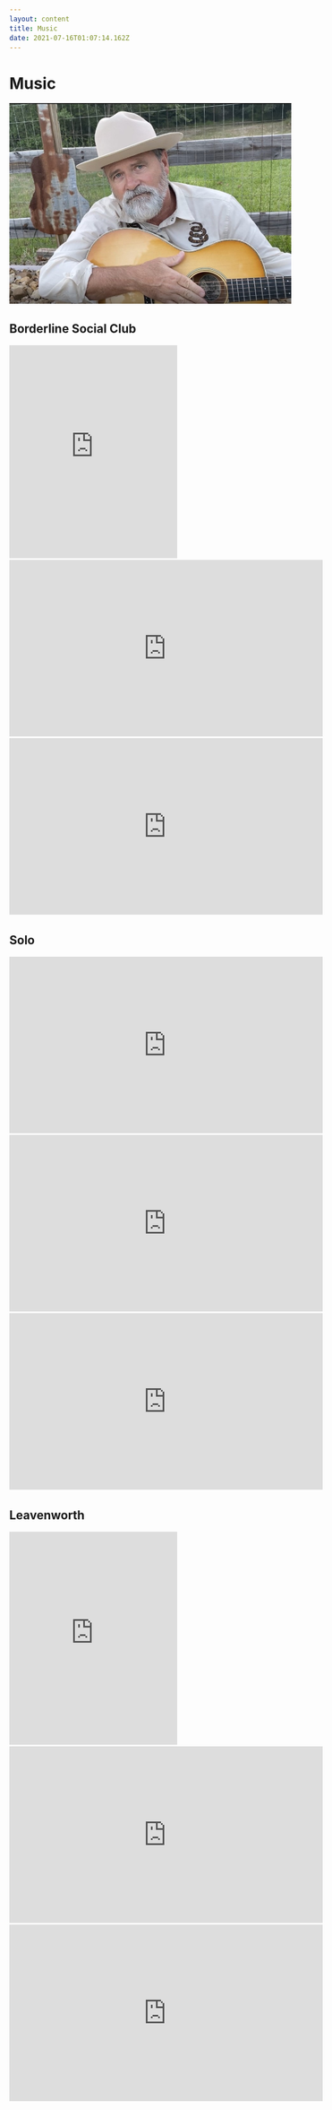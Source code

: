 ```yaml
---
layout: content
title: Music
date: 2021-07-16T01:07:14.162Z
---
```

# Music
![john](../../images/uploads/johnpromo.jpg)
## Borderline Social Club
<iframe src="https://open.spotify.com/embed/album/0uQLrM8qTw2u6tMtjlOD2J" width="300" height="380" frameborder="0" allowtransparency="true" allow="encrypted-media"></iframe>
<iframe width="560" height="315" src="https://www.youtube.com/embed/3EMmiy8psMA" title="Buckets of Rain" frameborder="0" allow="accelerometer; autoplay; clipboard-write; encrypted-media; gyroscope; picture-in-picture" allowfullscreen></iframe>
<iframe width="560" height="315" src="https://www.youtube.com/embed/D5Q7xF-Za7I" title="Wandering Masquerade Show" frameborder="0" allow="accelerometer; autoplay; clipboard-write; encrypted-media; gyroscope; picture-in-picture" allowfullscreen></iframe>

## Solo
<iframe width="560" height="315" src="https://www.youtube.com/embed/mhJLXZNXUb0" title="Ones About You" frameborder="0" allow="accelerometer; autoplay; clipboard-write; encrypted-media; gyroscope; picture-in-picture" allowfullscreen></iframe>
<iframe width="560" height="315" src="https://www.youtube.com/embed/P6mxW8g42Qs" title="Milwaukee" frameborder="0" allow="accelerometer; autoplay; clipboard-write; encrypted-media; gyroscope; picture-in-picture" allowfullscreen></iframe>
<iframe width="560" height="315" src="https://www.youtube.com/embed/q1aNP8sYXpE" title="All in Our Hands" frameborder="0" allow="accelerometer; autoplay; clipboard-write; encrypted-media; gyroscope; picture-in-picture" allowfullscreen></iframe>

## Leavenworth
<iframe src="https://open.spotify.com/embed/artist/3g4Szdp2GxPPBEdYZbrrgx" width="300" height="380" frameborder="0" allowtransparency="true" allow="encrypted-media"></iframe>

<iframe width="560" height="315" src="https://www.youtube.com/embed/dNymj2SmrW4" title="YouTube video player" frameborder="0" allow="accelerometer; autoplay; clipboard-write; encrypted-media; gyroscope; picture-in-picture" allowfullscreen></iframe>

<iframe width="560" height="315" src="https://www.youtube.com/embed/iO_TCyQhVxI" title="YouTube video player" frameborder="0" allow="accelerometer; autoplay; clipboard-write; encrypted-media; gyroscope; picture-in-picture" allowfullscreen></iframe>

